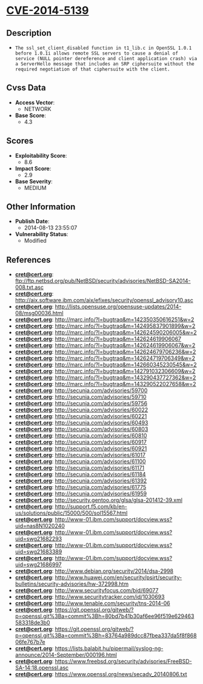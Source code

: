 
# [CVE-2014-5139](ftp://ftp.netbsd.org/pub/NetBSD/security/advisories/NetBSD-SA2014-008.txt.asc)

## Description

- `The ssl_set_client_disabled function in t1_lib.c in OpenSSL 1.0.1 before 1.0.1i allows remote SSL servers to cause a denial of service (NULL pointer dereference and client application crash) via a ServerHello message that includes an SRP ciphersuite without the required negotiation of that ciphersuite with the client.`

## Cvss Data

- **Access Vector**:
  - NETWORK
- **Base Score**:
  - 4.3

## Scores

- **Exploitability Score**:
  - 8.6
- **Impact Score**:
  - 2.9
- **Base Severity**:
  - MEDIUM

## Other Information

- **Publish Date**:
  - 2014-08-13 23:55:07
- **Vulnerability Status**:
  - Modified

## References

- **cret@cert.org**: ftp://ftp.netbsd.org/pub/NetBSD/security/advisories/NetBSD-SA2014-008.txt.asc
- **cret@cert.org**: http://aix.software.ibm.com/aix/efixes/security/openssl_advisory10.asc
- **cret@cert.org**: http://lists.opensuse.org/opensuse-updates/2014-08/msg00036.html
- **cret@cert.org**: http://marc.info/?l=bugtraq&m=142350350616251&w=2
- **cret@cert.org**: http://marc.info/?l=bugtraq&m=142495837901899&w=2
- **cret@cert.org**: http://marc.info/?l=bugtraq&m=142624590206005&w=2
- **cret@cert.org**: http://marc.info/?l=bugtraq&m=142624619906067
- **cret@cert.org**: http://marc.info/?l=bugtraq&m=142624619906067&w=2
- **cret@cert.org**: http://marc.info/?l=bugtraq&m=142624679706236&w=2
- **cret@cert.org**: http://marc.info/?l=bugtraq&m=142624719706349&w=2
- **cret@cert.org**: http://marc.info/?l=bugtraq&m=142660345230545&w=2
- **cret@cert.org**: http://marc.info/?l=bugtraq&m=142791032306609&w=2
- **cret@cert.org**: http://marc.info/?l=bugtraq&m=143290437727362&w=2
- **cret@cert.org**: http://marc.info/?l=bugtraq&m=143290522027658&w=2
- **cret@cert.org**: http://secunia.com/advisories/59700
- **cret@cert.org**: http://secunia.com/advisories/59710
- **cret@cert.org**: http://secunia.com/advisories/59756
- **cret@cert.org**: http://secunia.com/advisories/60022
- **cret@cert.org**: http://secunia.com/advisories/60221
- **cret@cert.org**: http://secunia.com/advisories/60493
- **cret@cert.org**: http://secunia.com/advisories/60803
- **cret@cert.org**: http://secunia.com/advisories/60810
- **cret@cert.org**: http://secunia.com/advisories/60917
- **cret@cert.org**: http://secunia.com/advisories/60921
- **cret@cert.org**: http://secunia.com/advisories/61017
- **cret@cert.org**: http://secunia.com/advisories/61100
- **cret@cert.org**: http://secunia.com/advisories/61171
- **cret@cert.org**: http://secunia.com/advisories/61184
- **cret@cert.org**: http://secunia.com/advisories/61392
- **cret@cert.org**: http://secunia.com/advisories/61775
- **cret@cert.org**: http://secunia.com/advisories/61959
- **cret@cert.org**: http://security.gentoo.org/glsa/glsa-201412-39.xml
- **cret@cert.org**: http://support.f5.com/kb/en-us/solutions/public/15000/500/sol15567.html
- **cret@cert.org**: http://www-01.ibm.com/support/docview.wss?uid=nas8N1020240
- **cret@cert.org**: http://www-01.ibm.com/support/docview.wss?uid=swg21682293
- **cret@cert.org**: http://www-01.ibm.com/support/docview.wss?uid=swg21683389
- **cret@cert.org**: http://www-01.ibm.com/support/docview.wss?uid=swg21686997
- **cret@cert.org**: http://www.debian.org/security/2014/dsa-2998
- **cret@cert.org**: http://www.huawei.com/en/security/psirt/security-bulletins/security-advisories/hw-372998.htm
- **cret@cert.org**: http://www.securityfocus.com/bid/69077
- **cret@cert.org**: http://www.securitytracker.com/id/1030693
- **cret@cert.org**: http://www.tenable.com/security/tns-2014-06
- **cret@cert.org**: https://git.openssl.org/gitweb/?p=openssl.git%3Ba=commit%3Bh=80bd7b41b30af6ee96f519e629463583318de3b0
- **cret@cert.org**: https://git.openssl.org/gitweb/?p=openssl.git%3Ba=commit%3Bh=83764a989dcc87fbea337da5f8f86806fe767b7e
- **cret@cert.org**: https://lists.balabit.hu/pipermail/syslog-ng-announce/2014-September/000196.html
- **cret@cert.org**: https://www.freebsd.org/security/advisories/FreeBSD-SA-14:18.openssl.asc
- **cret@cert.org**: https://www.openssl.org/news/secadv_20140806.txt
